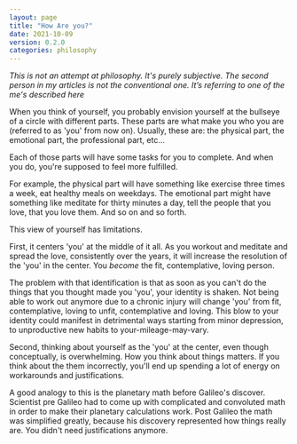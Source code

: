 ```yaml
---
layout: page
title: "How Are you?"
date: 2021-10-09
version: 0.2.0
categories: philosophy
---
```


_This is not an attempt at philosophy. It's purely subjective. The second person
in my articles is not the conventional one. It’s referring to one of the me's described here_

When you think of yourself, you probably envision yourself at the bullseye of a circle with
different parts. These parts are what make you who you are (referred to as 'you' from now on).
Usually, these are: the physical part, the emotional part, the professional part, etc...

Each of those parts will have some tasks for you to complete. And when you do, you're supposed
to feel more fulfilled.

For example, the physical part will have something like exercise three times a week, eat healthy
meals on weekdays. The emotional part might have something like meditate for thirty minutes a day,
tell the people that you love, that you love them. And so on and so forth.

This view of yourself has limitations.

First, it centers 'you' at the middle of it all. As you workout and meditate and spread the love,
consistently over the years, it will increase the resolution of the 'you' in the center. You _become_ the fit,
contemplative, loving person.

The problem with that identification is that as soon as you can't do the things that you thought made you
'you', your identity is shaken. Not being able to work out anymore due to a chronic injury will change 'you'
from fit, contemplative, loving to unfit, contemplative and loving. This blow to your identity could manifest
in detrimental ways starting from minor depression, to unproductive new habits to your-mileage-may-vary.

Second, thinking about yourself as the 'you' at the center, even though conceptually, is overwhelming.
How you think about things matters. If you think about the them incorrectly, you'll end up spending a lot of energy
on workarounds and justifications.

A good analogy to this is the planetary math before Galileo's discover. Scientist pre Galileo had to come up
with complicated and convoluted math in order to make their planetary calculations work. Post Galileo the math
was simplified greatly, because his discovery represented how things really are. You didn't need justifications anymore.
